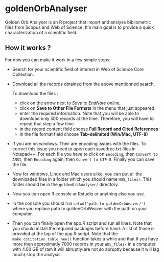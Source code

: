 # goldenOrbAnalyser
Golden Orb Analyser is an R project that import and analyse bibliometric files from Scopus and Web of Science. It`s main goal is to provide a quick characterization of a scientific field.
## How it works ?

For now you can make it work in a few simple steps:
* Search for your scientific field of interest in Web of Science Core Collection.
* Download all the records obtained from the above mentionned search.

  To download the files :
  * click on the arrow next to **Save to EndNote online*.*
  * click on **Save to Other File Formats** in the menu that just appeared.
  * enter the required information. Note that you will be able to download only 500 records at the time. Therefore, you will have to repeat that step a few time.
  * in the record content field choose **Full Record and Cited References**
  * in the file format field choose **Tab-delimited (Win/Mac, UTF-8)**
  
* If you are on windows. Their are encoding issues with the files. To correct this issue you need to open each savedrec.txt files in Notepad++. For each file you have to click on `Encoding`, then `Convert to ANSI`, then `Encoding` again, then `Convert to UTF-8`. Finally you can save the file.
* Now for windows, Linux and Mac users alike, you can put all the downloaded files in a folder which you should name `WOS_files/`. This folder should be in the `goldenOrbAnalyser/` directory.
* Now you can open R console or Rstudio or anything else you use.
* In the console you should run `setwd('path to goldenOrbWeaver/')` where you replace path to goldenOrbWeaver with the path on your computer.
* Then you can finally open the app.R script and run all lines. Note that you should install the required packages before hand. A list of those is provided at the top of the app.R script. Note that the `make_cocitation_table_new()` function takes a while and that if you have more then approximatly 7000 records in your `WOS_files/` in a computer with 4.00 GB of ram it will abruptly(are not so abruptly because it will lag much) stop the analysis.
